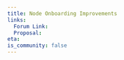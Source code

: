 ```yaml
---
title: Node Onboarding Improvements
links:
  Forum Link:
  Proposal:
eta:
is_community: false
---
```

